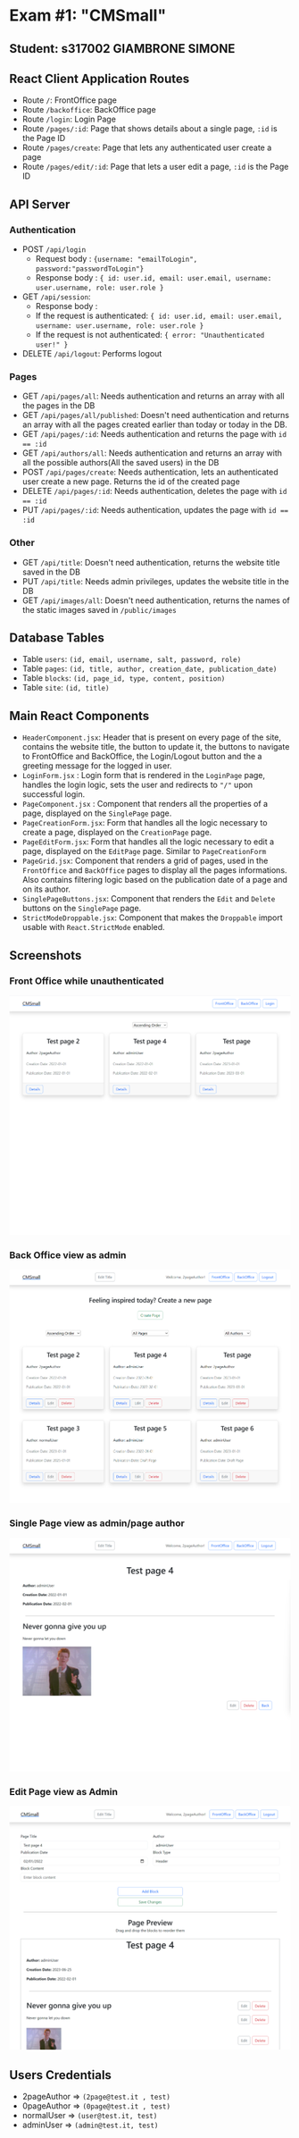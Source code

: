 # Exam #1: "CMSmall"
## Student: s317002 GIAMBRONE SIMONE 

## React Client Application Routes

- Route `/`: FrontOffice page
- Route `/backoffice`: BackOffice page
- Route `/login`: Login Page
- Route `/pages/:id`: Page that shows details about a single page, `:id` is the Page ID
- Route `/pages/create`: Page that lets any authenticated user create a page
- Route `/pages/edit/:id`: Page that lets a user edit a page, `:id` is the Page ID

## API Server
### Authentication
- POST `/api/login`
  - Request body : `{username: "emailToLogin", password:"passwordToLogin"}`
  - Response body : `{
          id: user.id,
          email: user.email,
          username: user.username,
          role: user.role
        }`
- GET `/api/session`:
  -  Response body :
    -  If the request is authenticated: `{
          id: user.id,
          email: user.email,
          username: user.username,
          role: user.role
        }`
    -  If the request is not authenticated: `{ error: "Unauthenticated user!" }`    
- DELETE `/api/logout`: Performs logout
  
### Pages

-  GET `/api/pages/all`: Needs authentication and returns an array with all the pages in the DB
-  GET `/api/pages/all/published`: Doesn't need authentication and returns an array with all the pages created earlier than today or today in the DB.
-  GET `/api/pages/:id`: Needs authentication and returns the page with `id == :id`
-  GET `/api/authors/all`: Needs authentication and returns an array with all the possible authors(All the saved users) in the DB
-  POST `/api/pages/create`: Needs authentication, lets an authenticated user create a new page. Returns the id of the created page
-  DELETE `/api/pages/:id`: Needs authentication, deletes the page with `id == :id`
-  PUT `/api/pages/:id`: Needs authentication, updates the page with `id == :id`

### Other
- GET `/api/title`: Doesn't need authentication, returns the website title saved in the DB
- PUT `/api/title`: Needs admin privileges, updates the website title in the DB
- GET `/api/images/all`: Doesn't need authentication, returns the names of the static images saved in `/public/images`

## Database Tables

- Table `users`: `(id, email, username, salt, password, role)`
- Table `pages`: `(id, title, author, creation_date, publication_date)`
- Table `blocks`: `(id, page_id, type, content, position)`
- Table `site`: `(id, title)`

## Main React Components

- `HeaderComponent.jsx`: Header that is present on every page of the site, contains the website title, the button to update it, the buttons to navigate to FrontOffice and BackOffice, the Login/Logout button and the a greeting message for the logged in user.
- `LoginForm.jsx` : Login form that is rendered in the `LoginPage` page, handles the login logic, sets the user and redirects to `"/"` upon successful login.
- `PageComponent.jsx` : Component that renders all the properties of a page, displayed on the `SinglePage` page.
- `PageCreationForm.jsx`: Form that handles all the logic necessary to create a page, displayed on the `CreationPage` page.
- `PageEditForm.jsx`: Form that handles all the logic necessary to edit a page, displayed on the `EditPage` page. Similar to `PageCreationForm`
- `PageGrid.jsx`: Component that renders a grid of pages, used in the `FrontOffice` and `BackOffice` pages to display all the pages informations. Also contains filtering logic based on the publication date of a page and on its author.
- `SinglePageButtons.jsx`: Component that renders the `Edit` and `Delete` buttons on the `SinglePage` page.
- `StrictModeDroppable.jsx`: Component that makes the `Droppable` import usable with `React.StrictMode` enabled.


## Screenshots

### Front Office while unauthenticated
![Screenshot](./screenshots/FrontOfficeNoLogin.png)
### Back Office view as admin
![Screenshot](./screenshots/BackOfficeAdmin.png)
### Single Page view as admin/page author
![Screenshot](./screenshots/SinglePage.png)
### Edit Page view as Admin
![Screenshot](./screenshots/EditPage.png)

## Users Credentials

- 2pageAuthor => `(2page@test.it , test)`
- 0pageAuthor => `(0page@test.it , test)`
- normalUser => `(user@test.it, test)`
- adminUser => `(admin@test.it, test)`

